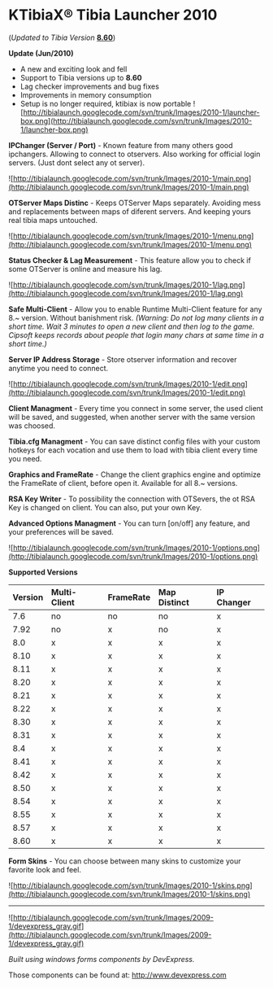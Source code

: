 # KTibiaX® Tibia Launcher 2010 #
(_Updated to Tibia Version_ **[8.60](http://www.tibia.com)**)

**Update (Jun/2010)**
  * A new and exciting look and fell
  * Support to Tibia versions up to **8.60**
  * Lag checker improvements and bug fixes
  * Improvements in memory consumption
  * Setup is no longer required, ktibiax is now portable
![http://tibialaunch.googlecode.com/svn/trunk/Images/2010-1/launcher-box.png](http://tibialaunch.googlecode.com/svn/trunk/Images/2010-1/launcher-box.png)

**IPChanger (Server / Port)** -
Known feature from many others good ipchangers. Allowing to connect to otservers. Also working for official login servers. (Just dont select any ot server).

![http://tibialaunch.googlecode.com/svn/trunk/Images/2010-1/main.png](http://tibialaunch.googlecode.com/svn/trunk/Images/2010-1/main.png)

**OTServer Maps Distinc** -
Keeps OTServer Maps separately. Avoiding mess and replacements between maps of diferent servers. And keeping yours real tibia maps untouched.

![http://tibialaunch.googlecode.com/svn/trunk/Images/2010-1/menu.png](http://tibialaunch.googlecode.com/svn/trunk/Images/2010-1/menu.png)

**Status Checker & Lag Measurement** -
This feature allow you to check if some OTServer is online and measure his lag.

![http://tibialaunch.googlecode.com/svn/trunk/Images/2010-1/lag.png](http://tibialaunch.googlecode.com/svn/trunk/Images/2010-1/lag.png)

**Safe Multi-Client** -
Allow you to enable Runtime Multi-Client feature for any 8.~ version. Without banishment risk.
_(Warning: Do not log many clients in a short time. Wait 3 minutes to open a new client and then log to the game. Cipsoft keeps records about people that login many chars at same time in a short time.)_

**Server IP Address Storage** -
Store otserver information and recover anytime you need to connect.

![http://tibialaunch.googlecode.com/svn/trunk/Images/2010-1/edit.png](http://tibialaunch.googlecode.com/svn/trunk/Images/2010-1/edit.png)

**Client Managment** -
Every time you connect in some server, the used client  will be saved, and suggested, when another server with the same version was choosed.

**Tibia.cfg Managment** -
You can save distinct config files with your custom hotkeys for each vocation and use them to load with tibia client every time you need.

**Graphics and FrameRate** -
Change the client graphics engine and optimize the FrameRate of client, before open it. Available for all 8.~ versions.

**RSA Key Writer** -
To possibility the connection with OTSevers, the ot RSA Key is changed on client. You can also, put your own Key.

**Advanced Options Managment** -
You can turn [on/off] any feature, and your preferences will be saved.

![http://tibialaunch.googlecode.com/svn/trunk/Images/2010-1/options.png](http://tibialaunch.googlecode.com/svn/trunk/Images/2010-1/options.png)

**Supported Versions**

| **Version** | **Multi-Client** | **FrameRate** | **Map Distinct** | **IP Changer** |
|:------------|:-----------------|:--------------|:-----------------|:---------------|
| 7.6 | no | no | no | x |
| 7.92 | no | x | no | x  |
| 8.0 | x | x | x | x |
| 8.10 | x | x | x | x |
| 8.11 | x | x | x | x |
| 8.20 | x | x | x | x |
| 8.21 | x | x | x | x |
| 8.22 | x | x | x | x |
| 8.30 | x | x | x | x |
| 8.31 | x | x | x | x |
| 8.4 | x | x | x | x |
| 8.41 | x | x | x | x |
| 8.42 | x | x | x | x |
| 8.50 | x | x | x | x |
| 8.54 | x | x | x | x |
| 8.55 | x | x | x | x |
| 8.57 | x | x | x | x |
| 8.60 | x | x | x | x |

**Form Skins** -
You can choose between many skins to customize your favorite look and feel.

![http://tibialaunch.googlecode.com/svn/trunk/Images/2010-1/skins.png](http://tibialaunch.googlecode.com/svn/trunk/Images/2010-1/skins.png)


---


![http://tibialaunch.googlecode.com/svn/trunk/Images/2009-1/devexpress_gray.gif](http://tibialaunch.googlecode.com/svn/trunk/Images/2009-1/devexpress_gray.gif)

_Built using windows forms components by DevExpress._

Those components can be found at: http://www.devexpress.com